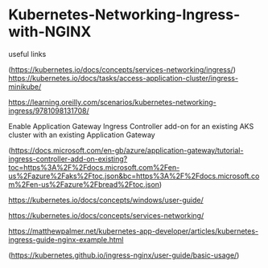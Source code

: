 # Kubernetes-Networking-Ingress-with-NGINX

useful links


(https://kubernetes.io/docs/concepts/services-networking/ingress/)
https://kubernetes.io/docs/tasks/access-application-cluster/ingress-minikube/

https://learning.oreilly.com/scenarios/kubernetes-networking-ingress/9781098131708/

Enable Application Gateway Ingress Controller add-on for an existing AKS cluster with an existing Application Gateway

(https://docs.microsoft.com/en-gb/azure/application-gateway/tutorial-ingress-controller-add-on-existing?toc=https%3A%2F%2Fdocs.microsoft.com%2Fen-us%2Fazure%2Faks%2Ftoc.json&bc=https%3A%2F%2Fdocs.microsoft.com%2Fen-us%2Fazure%2Fbread%2Ftoc.json)

https://kubernetes.io/docs/concepts/windows/user-guide/

https://kubernetes.io/docs/concepts/services-networking/

https://matthewpalmer.net/kubernetes-app-developer/articles/kubernetes-ingress-guide-nginx-example.html


(https://kubernetes.github.io/ingress-nginx/user-guide/basic-usage/)
